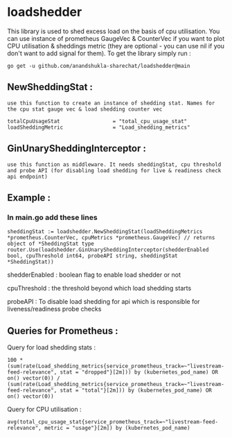 # loadshedder

 This library is used to shed excess load on the basis of cpu utilisation. You can use instance of prometheus GaugeVec & CounterVec if you want to plot CPU utilisation & sheddings metric (they are optional - you can use nil if you don't want to add signal for them). To get the library simply run : 

    go get -u github.com/anandshukla-sharechat/loadshedder@main

## NewSheddingStat : 
    use this function to create an instance of shedding stat. Names for the cpu stat gauge vec & load shedding counter vec

    totalCpuUsageStat                 = "total_cpu_usage_stat"
	loadSheddingMetric                = "Load_shedding_metrics"

 

## GinUnarySheddingInterceptor : 
    use this function as middleware. It needs sheddingStat, cpu threshold and probe API (for disabling load shedding for live & readiness check api endpoint)


##    Example :
### In main.go add these lines 


    sheddingStat := loadshedder.NewSheddingStat(loadSheddingMetrics *prometheus.CounterVec, cpuMetrics *prometheus.GaugeVec) // returns object of *SheddingStat type
    router.Use(loadshedder.GinUnarySheddingInterceptor(shedderEnabled bool, cpuThreshold int64, probeAPI string, sheddingStat *SheddingStat))

    
shedderEnabled : boolean flag to enable load shedder or not

cpuThreshold : the threshold beyond which load shedding starts

probeAPI : To disable load shedding for api which is responsible for liveness/readiness probe checks 


## Queries for Prometheus :

Query for load shedding stats : 

    100 * (sum(rate(Load_shedding_metrics{service_prometheus_track=~"livestream-feed-relevance", stat = "dropped"}[2m])) by (kubernetes_pod_name) OR on() vector(0)) / (sum(rate(Load_shedding_metrics{service_prometheus_track=~"livestream-feed-relevance", stat = "total"}[2m])) by (kubernetes_pod_name) OR on() vector(0))

Query for CPU utilisation :

    avg(total_cpu_usage_stat{service_prometheus_track=~"livestream-feed-relevance", metric = "usage"}[2m]) by (kubernetes_pod_name) 
    
